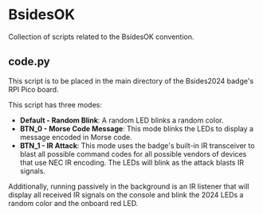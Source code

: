 # BsidesOK
Collection of scripts related to the BsidesOK convention.

## code.py
This script is to be placed in the main directory of the Bsides2024 badge's RPI Pico board.

This script has three modes:  
- **Default - Random Blink**: A random LED blinks a random color.  
- **BTN_0 - Morse Code Message**: This mode blinks the LEDs to display a message encoded in Morse code.  
- **BTN_1 - IR Attack**: This mode uses the badge's built-in IR transceiver to blast all possible command codes for all possible vendors of devices that use NEC IR encoding. The LEDs will blink as the attack blasts IR signals.  

Additionally, running passively in the background is an IR listener that will display all received IR signals on the console and blink the 2024 LEDs a random color and the onboard red LED. 
